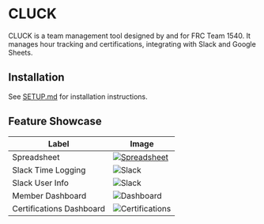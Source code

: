 # CLUCK

CLUCK is a team management tool designed by and for FRC Team 1540. It manages hour tracking and certifications, integrating with Slack and Google Sheets.

## Installation

See [SETUP.md](SETUP.md) for installation instructions.

## Feature Showcase

| Label                    | Image                                                                                                                                                                                                                   |
| ------------------------ | ----------------------------------------------------------------------------------------------------------------------------------------------------------------------------------------------------------------------- |
| Spreadsheet              | [![Spreadsheet](https://github.com/user-attachments/assets/1cbaee67-7ab1-4e45-9774-339cd8300b24)](https://docs.google.com/spreadsheets/d/1p18eJW29CzLn-zZKBKm-OOM6BtR-oLlrZVfNJtNPl9A/edit?gid=568325748#gid=568325748) |
| Slack Time Logging       | ![Slack](https://github.com/user-attachments/assets/80a61a51-43b1-4673-a483-513a408e6726)                                                                                                                               |
| Slack User Info          | ![Slack](https://github.com/user-attachments/assets/df06e2c2-933e-4472-a1c3-cf830798bffa)                                                                                                                               |
| Member Dashboard         | ![Dashboard](https://github.com/user-attachments/assets/3e1229ec-ecdf-44c8-9ab9-4ed958d4e78b)                                                                                                                           |
| Certifications Dashboard | ![Certifications](https://github.com/user-attachments/assets/cdd3dbf4-bbce-4a3b-9463-8fe612d294e5)                                                                                                                      |

